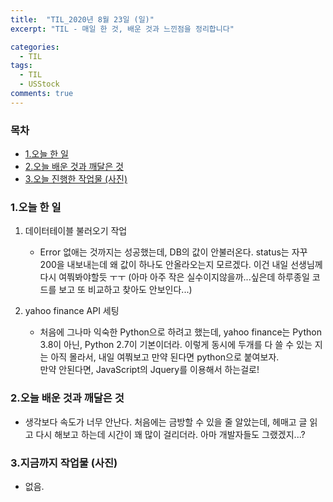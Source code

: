 ```yaml
---
title:  "TIL_2020년 8월 23일 (일)"
excerpt: "TIL - 매일 한 것, 배운 것과 느낀점을 정리합니다"

categories:
  - TIL
tags:
  - TIL
  - USStock
comments: true
---
```



<h3>목차</h3>

- [1.오늘 한 일](#1오늘-한-일)
- [2.오늘 배운 것과 깨달은 것](#2오늘-배운-것과-깨달은-것)
- [3.오늘 진행한 작업물 (사진)](#3오늘-진행한-작업물-사진)
  

### 1.오늘 한 일

1. 데이터테이블 불러오기 작업
    - Error 없애는 것까지는 성공했는데, DB의 값이 안불러온다.
    status는 자꾸 200을 내보내는데 왜 값이 하나도 안올라오는지 모르겠다.
    이건 내일 선생님께 다시 여쭤봐야할듯 ㅜㅜ
    (아마 아주 작은 실수이지않을까...싶은데 하루종일 코드를 보고 또 비교하고 찾아도 안보인다...)

2. yahoo finance API 세팅
    - 처음에 그나마 익숙한 Python으로 하려고 했는데, yahoo finance는 Python 3.8이 아닌, Python 2.7이 기본이더라.
    이렇게 동시에 두개를 다 쓸 수 있는 지는 아직 몰라서, 내일 여쭤보고 만약 된다면 python으로 붙여보자.      
    만약 안된다면, JavaScript의 Jquery를 이용해서 하는걸로!

### 2.오늘 배운 것과 깨달은 것

- 생각보다 속도가 너무 안난다. 처음에는 금방할 수 있을 줄 알았는데, 헤매고 글 읽고 다시 해보고 하는데 시간이 꽤 많이 걸리더라. 아마 개발자들도 그랬겠지...?

### 3.지금까지 작업물 (사진)

- 없음.   


